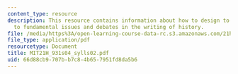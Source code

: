 ```yaml
---
content_type: resource
description: This resource contains information about how to design to introduce students
  to fundamental issues and debates in the writing of history.
file: /media/https%3A/open-learning-course-data-rc.s3.amazonaws.com/21h-931-seminar-in-historical-methods-spring-2004/66d88cb9707bb7c84b657951fd8da5b6_MIT21H_931s04_sylls02.pdf
file_type: application/pdf
resourcetype: Document
title: MIT21H_931s04_sylls02.pdf
uid: 66d88cb9-707b-b7c8-4b65-7951fd8da5b6
---
```

